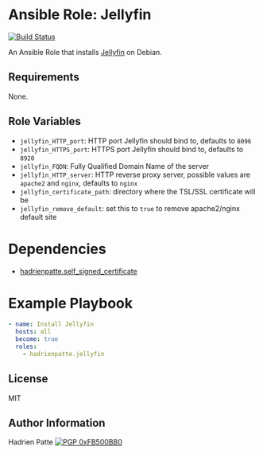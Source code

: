 # Ansible Role: Jellyfin

[![Build Status](https://travis-ci.com/HadrienPatte/ansible-role-jellyfin.svg?branch=master)](https://travis-ci.com/HadrienPatte/ansible-role-jellyfin)

An Ansible Role that installs [Jellyfin](https://github.com/jellyfin/jellyfin) on Debian.

## Requirements

None.

## Role Variables

* `jellyfin_HTTP_port`: HTTP port Jellyfin should bind to, defaults to `8096`
* `jellyfin_HTTPS_port`: HTTPS port Jellyfin should bind to, defaults to `8920`
* `jellyfin_FQDN`: Fully Qualified Domain Name of the server
* `jellyfin_HTTP_server`: HTTP reverse proxy server, possible values are
  `apache2` and `nginx`, defaults to `nginx`
* `jellyfin_certificate_path`: directory where the TSL/SSL certificate will be
* `jellyfin_remove_default`: set this to `true` to remove apache2/nginx default
  site

# Dependencies

* [hadrienpatte.self_signed_certificate](https://galaxy.ansible.com/hadrienpatte/self_signed_certificate)

# Example Playbook

```yaml
- name: Install Jellyfin
  hosts: all
  become: true
  roles:
    - hadrienpatte.jellyfin
```

## License

MIT

## Author Information

Hadrien Patte [![PGP 0xFB500BB0](https://peegeepee.com/badge/orange/FB500BB0.svg)](https://peegeepee.com/FB500BB0)
